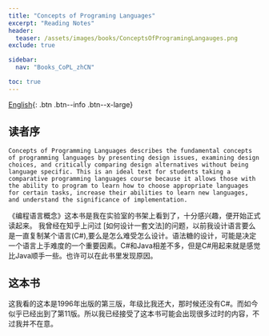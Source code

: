 ```yaml
---
title: "Concepts of Programing Languages"
excerpt: "Reading Notes"
header:
  teaser: /assets/images/books/ConceptsOfProgramingLangauges.png
exclude: true

sidebar:
  nav: "Books_CoPL_zhCN"

toc: true
---
```

[English](../../enUS/Intro/){: .btn .btn--info .btn--x-large}

## 读者序
`Concepts of Programming Languages describes the fundamental concepts of programming languages by presenting design issues, examining design choices, and critically comparing design alternatives without being language specific. This is an ideal text for students taking a comparative programming languages course because it allows those with the ability to program to learn how to choose appropriate languages for certain tasks, increase their abilities to learn new languages, and understand the significance of implementation.`

《编程语言概念》这本书是我在实验室的书架上看到了，十分感兴趣，便开始正式读起来。
我曾经在知乎上问过 \[如何设计一套文法]的问题，以前我设计语言要么是一直复制某个语言(C#),要么是怎么难受怎么设计。语法糖的设计，可能是决定一个语言上手难度的一个重要因素。C#和Java相差不多，但是C#用起来就是感觉比Java顺手一些。也许可以在此书里发现原因。

## 这本书
这我看的这本是1996年出版的第三版，年级比我还大，那时候还没有C#。而如今似乎已经出到了第11版。所以我已经接受了这本书可能会出现很多过时的内容，不过我并不在意。


